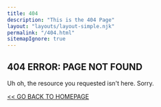 ```yaml
---
title: 404
description: "This is the 404 Page"
layout: "layouts/layout-simple.njk"
permalink: "/404.html"
sitemapIgnore: true
---
```

## 404 ERROR: PAGE NOT FOUND
Uh oh, the resource you requested isn't here. Sorry.

<a href="/"><< GO BACK TO HOMEPAGE</a>
